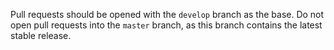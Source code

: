Pull requests should be opened with the `develop` branch as the base. Do not
open pull requests into the `master` branch, as this branch contains the latest
stable release.
